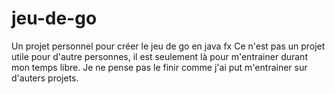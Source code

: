 # jeu-de-go
Un projet personnel pour créer le jeu de go en java fx
Ce n'est pas un projet utile pour d'autre personnes, il est seulement là pour m'entrainer durant mon temps libre.
Je ne pense pas le finir comme j'ai put m'entrainer sur d'auters projets.
